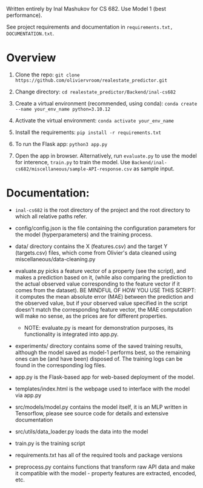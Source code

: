 Written entirely by Inal Mashukov for CS 682.
Use Model 1 (best performance).

See project requirements and documentation in `requirements.txt, DOCUMENTATION.txt`.


# Overview

1. Clone the repo:
`git clone https://github.com/oliviervroom/realestate_predictor.git`

2. Change directory: `cd realestate_predictor/Backend/inal-cs682`

3. Create a virtual environment (recommended, using conda):
`conda create --name your_env_name python=3.10.12`

4. Activate the virtual environment:
 `conda activate your_env_name`

5. Install the requirements:
`pip install -r requirements.txt`

6. To run the Flask app:
`python3 app.py`

7. Open the app in browser. Alternatively, run `evaluate.py` to use the model for interence, `train.py` to train the model.
Use `Backend/inal-cs682/miscellaneous/sample-API-response.csv` as sample input.


# Documentation:

- `inal-cs682` is the root directory of the project and the root directory to which all relative paths refer.

- config/config.json is the file containing the configuration parameters for the model (hyperparameters) and the training process.

- data/ directory contains the X (features.csv) and the target Y (targets.csv) files, which come from Olivier's data cleaned using 
miscellaneous/data-cleaning.py 

- evaluate.py picks a feature vector of a property (see the script), and makes a prediction based on it, (while also comparing the prediction to the actual observed value corresponding to the feature vector if it comes from the dataset). 
BE MINDFUL OF HOW YOU USE THIS SCRIPT: it computes the mean absolute error (MAE) between the prediction and the observed value, but if your observed value specified in the script doesn't match the corresponding feature vector, the MAE computation will make no sense, as the prices are for different properties. 

  - NOTE: evaluate.py is meant for demonstration purposes, its functionality is integrated into app.py.

- experiments/ directory contains some of the saved training results, although the model saved as model-1 performs best, so the remaining ones can be (and have been) disposed of. The training logs can be found in the corresponding log files.

- app.py is the Flask-based app for web-based deployment of the model.

- templates/index.html is the webpage used to interface with the model via app.py

- src/models/model.py contains the model itself, it is an MLP written in Tensorflow, please see source code for details and extensive documentation

- src/utils/data_loader.py loads the data into the model

- train.py is the training script

- requirements.txt has all of the required tools and package versions

- preprocess.py contains functions that transform raw API data and make it compatible with the model - property features are extracted, encoded, etc.
